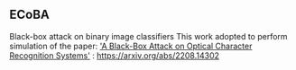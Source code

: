 ## ECoBA
Black-box attack on binary image classifiers
This work adopted to perform simulation of the paper: ['A Black-Box Attack on Optical Character Recognition Systems']([url](https://arxiv.org/abs/2208.14302)) : https://arxiv.org/abs/2208.14302
